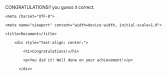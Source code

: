 
CONGRATULATIONS!! you guess it correct.
<!DOCTYPE html>

<html lang="en">

<head>

    <meta charset="UTF-8">

    <meta name="viewport" content="width=device-width, initial-scale=1.0">

    <title>Document</title>

</head>

<body>

    

        <div style="text-align: center;">

            <h1>Congratulations!</h1>

            <p>You did it! Well done on your achievement!</p>

          </div>

    

</body>

<script

    src="game1.js"></script>





</html>
